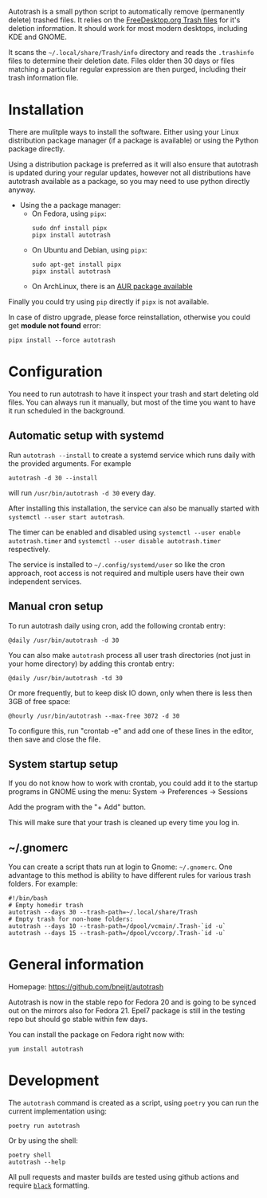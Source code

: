 Autotrash is a small python script to automatically remove
(permanently delete) trashed files. It relies on the [FreeDesktop.org
Trash files](https://specifications.freedesktop.org/trash-spec/trashspec-1.0.html) for it's deletion information.
It should work for most modern desktops, including KDE and GNOME.

It scans the `~/.local/share/Trash/info` directory and reads the `.trashinfo`
files to determine their deletion date. Files older then 30 days or files
matching a particular regular expression are then purged, including their
trash information file.

Installation
============

There are mulitple ways to install the software. Either using your Linux distribution package manager (if a package is available) or using the Python package directly.

Using a distribution package is preferred as it will also ensure that autotrash is updated during your regular updates, however not all distributions have autotrash available as a package, so you may need to use python directly anyway.

- Using the a package manager:
    - On Fedora, using `pipx`:
        ```
        sudo dnf install pipx
        pipx install autotrash
        ```
    - On Ubuntu and Debian, using `pipx`:
        ```
        sudo apt-get install pipx
        pipx install autotrash
        ```
    - On ArchLinux, there is an [AUR package available](https://aur.archlinux.org/packages/autotrash/)

Finally you could try using `pip` directly if `pipx` is not available.

In case of distro upgrade, please force reinstallation, otherwise you could get **module not found** error:
```
pipx install --force autotrash
```

Configuration
=============

You need to run autotrash to have it inspect your trash and start deleting old files.
You can always run it manually, but most of the time you want to have it run scheduled in the background.

## Automatic setup with systemd ##
Run `autotrash --install` to create a systemd service which runs daily with the provided arguments. For example

    autotrash -d 30 --install

will run `/usr/bin/autotrash -d 30` every day.

After installing this installation, the service can also be manually started with `systemctl --user start autotrash`.

The timer can be enabled and disabled using `systemctl --user enable autotrash.timer` and
`systemctl --user disable autotrash.timer` respectively.

The service is installed to `~/.config/systemd/user` so like the cron approach, root access is not required and multiple users have their own independent services.

## Manual cron setup ##
To run autotrash daily using cron, add the following crontab entry:

    @daily /usr/bin/autotrash -d 30

You can also make `autotrash` process all user trash directories (not just in your home directory) by adding this crontab entry:

    @daily /usr/bin/autotrash -td 30

Or more frequently, but to keep disk IO down, only when there is less then 3GB of free space:

    @hourly /usr/bin/autotrash --max-free 3072 -d 30

To configure this, run "crontab -e" and add one of these lines in the
editor, then save and close the file.


## System startup setup ##
If you do not know how to work with crontab, you could add it to the startup
programs in GNOME using the menu: System -> Preferences -> Sessions

Add the program with the "+ Add" button.

This will make sure that your trash is cleaned up every time you log in.

## ~/.gnomerc ##

You can create a script thats run at login to Gnome: `~/.gnomerc`. One advantage to this method is ability to have different rules for various trash folders. For example:
```
#!/bin/bash
# Empty homedir trash
autotrash --days 30 --trash-path=~/.local/share/Trash
# Empty trash for non-home folders:
autotrash --days 10 --trash-path=/dpool/vcmain/.Trash-`id -u`
autotrash --days 15 --trash-path=/dpool/vccorp/.Trash-`id -u`
```

General information
===========

Homepage: https://github.com/bneijt/autotrash

Autotrash is now in the stable repo for Fedora 20 and is going to be synced out on the mirrors also for Fedora 21.
Epel7 package is still in the testing repo but should go stable within few days.

You can install the package on Fedora right now with:

    yum install autotrash


Development
===========

The `autotrash` command is created as a script, using `poetry` you can run the current implementation using:

    poetry run autotrash

Or by using the shell:

    poetry shell
    autotrash --help

All pull requests and master builds are tested using github actions and require [`black`](https://github.com/psf/black) formatting.
